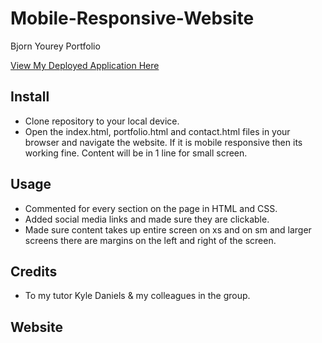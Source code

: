 # Mobile-Responsive-Website
Bjorn Yourey Portfolio

<a href ="https://byourey.github.io/Mobile-Responsive-Website/">View My Deployed Application Here</a>

## Install
* Clone repository to your local device.
* Open the index.html, portfolio.html and contact.html files in your browser and navigate the website. If it is mobile responsive then its working fine. Content will be in 1 line for small screen.

## Usage
* Commented for every section on the page in HTML and CSS.
* Added social media links and made sure they are clickable.
* Made sure content takes up entire screen on xs and on sm and larger screens there are margins on the left and right of the screen.

## Credits
* To my tutor Kyle Daniels & my colleagues in the group.

## Website
<a href ="https://github.com/byourey/Mobile-Responsive-Website/blob/main/Images/Website%20working.jpg">


